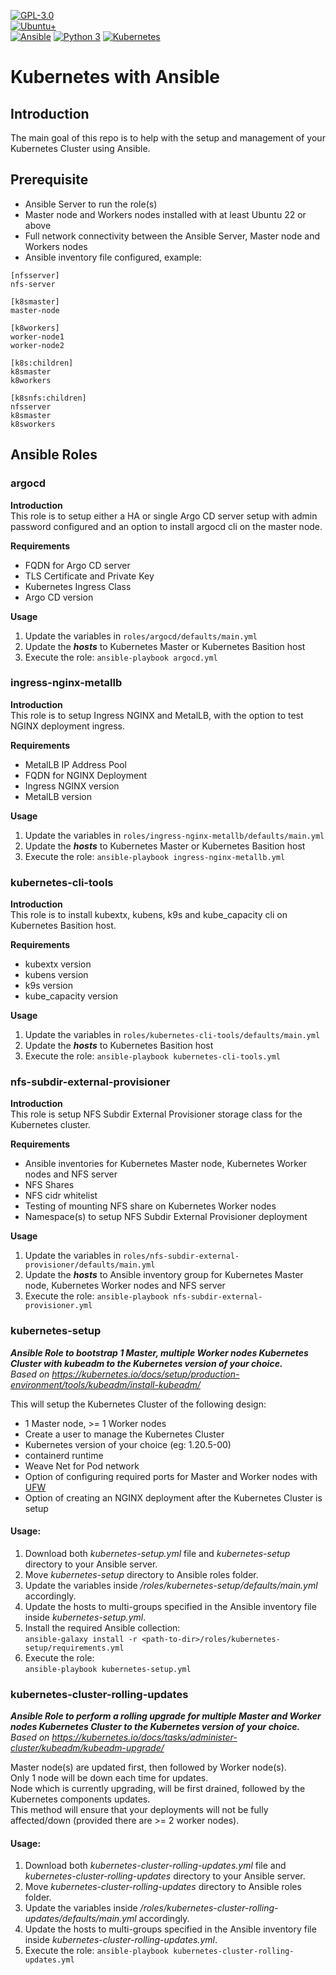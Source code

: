 [![GPL-3.0](https://img.shields.io/badge/license-GPL--3.0-BE0000?style=plastic)](#)  
[![Ubuntu+](https://img.shields.io/badge/Ubuntu-DD4814?style=plastic)](#)  
[![Ansible](https://img.shields.io/badge/Ansible-131211?style=plastic)](#) [![Python 3](https://img.shields.io/badge/Python-3-3673A5?style=plastic)](#)   [![Kubernetes](https://img.shields.io/badge/Kubernetes-326CE5?style=plastic)](#)  
  
# Kubernetes with Ansible
  
## Introduction
The main goal of this repo is to help with the setup and management of your Kubernetes Cluster using Ansible.
  
## Prerequisite
* Ansible Server to run the role(s)
* Master node and Workers nodes installed with at least Ubuntu 22 or above
* Full network connectivity between the Ansible Server, Master node and Workers nodes
* Ansible inventory file configured, example:  
```
[nfsserver]  
nfs-server 
  
[k8smaster]  
master-node  
  
[k8workers]  
worker-node1  
worker-node2  
  
[k8s:children]  
k8smaster  
k8workers
  
[k8snfs:children]  
nfsserver  
k8smaster  
k8sworkers  
```
  
## Ansible Roles
  
### argocd
  
**Introduction**  
This role is to setup either a HA or single Argo CD server setup with admin password configured and an option to install argocd cli on the master node.
  
**Requirements**  
* FQDN for Argo CD server
* TLS Certificate and Private Key
* Kubernetes Ingress Class
* Argo CD version
  
**Usage**  
1. Update the variables in `roles/argocd/defaults/main.yml`
2. Update the ***hosts*** to Kubernetes Master or Kubernetes Basition host
3. Execute the role: `ansible-playbook argocd.yml`

### ingress-nginx-metallb
  
**Introduction**  
This role is to setup Ingress NGINX and MetalLB, with the option to test NGINX deployment ingress.
  
**Requirements**  
* MetalLB IP Address Pool
* FQDN for NGINX Deployment
* Ingress NGINX version
* MetalLB version
  
**Usage**  
1. Update the variables in `roles/ingress-nginx-metallb/defaults/main.yml`
2. Update the ***hosts*** to Kubernetes Master or Kubernetes Basition host
3. Execute the role: `ansible-playbook ingress-nginx-metallb.yml`

### kubernetes-cli-tools
  
**Introduction**  
This role is to install kubextx, kubens, k9s and kube_capacity cli on Kubernetes Basition host. 
  
**Requirements**  
* kubextx version
* kubens version
* k9s version
* kube_capacity version
  
**Usage**  
1. Update the variables in `roles/kubernetes-cli-tools/defaults/main.yml`
2. Update the ***hosts*** to Kubernetes Basition host
3. Execute the role: `ansible-playbook kubernetes-cli-tools.yml`

### nfs-subdir-external-provisioner
  
**Introduction**  
This role is setup NFS Subdir External Provisioner storage class for the Kubernetes cluster.
  
**Requirements**  
* Ansible inventories for Kubernetes Master node, Kubernetes Worker nodes and NFS server
* NFS Shares
* NFS cidr whitelist
* Testing of mounting NFS share on Kubernetes Worker nodes
* Namespace(s) to setup NFS Subdir External Provisioner deployment
  
**Usage**  
1. Update the variables in `roles/nfs-subdir-external-provisioner/defaults/main.yml`
2. Update the ***hosts*** to Ansible inventory group for Kubernetes Master node, Kubernetes Worker nodes and NFS server 
3. Execute the role: `ansible-playbook nfs-subdir-external-provisioner.yml`
  
### kubernetes-setup
***Ansible Role to bootstrap 1 Master, multiple Worker nodes Kubernetes Cluster with kubeadm to the Kubernetes version of your choice.***  
*Based on https://kubernetes.io/docs/setup/production-environment/tools/kubeadm/install-kubeadm/*  
  
This will setup the Kubernetes Cluster of the following design:  
* 1 Master node, >= 1 Worker nodes
* Create a user to manage the Kubernetes Cluster
* Kubernetes version of your choice (eg: 1.20.5-00)
* containerd runtime
* Weave Net for Pod network
* Option of configuring required ports for Master and Worker nodes with [UFW](https://wiki.ubuntu.com/UncomplicatedFirewall)
* Option of creating an NGINX deployment after the Kubernetes Cluster is setup

#### Usage:  
1. Download both *kubernetes-setup.yml* file and *kubernetes-setup* directory to your Ansible server.
2. Move *kubernetes-setup* directory to Ansible roles folder.
3. Update the variables inside *<path-to-dir>/roles/kubernetes-setup/defaults/main.yml* accordingly.
4. Update the hosts to multi-groups specified in the Ansible inventory file inside *kubernetes-setup.yml*.
5. Install the required Ansible collection:  
`ansible-galaxy install -r <path-to-dir>/roles/kubernetes-setup/requirements.yml`
7. Execute the role:  
`ansible-playbook kubernetes-setup.yml`
  
  
### kubernetes-cluster-rolling-updates  
***Ansible Role to perform a rolling upgrade for multiple Master and Worker nodes Kubernetes Cluster to the Kubernetes version of your choice.***  
*Based on https://kubernetes.io/docs/tasks/administer-cluster/kubeadm/kubeadm-upgrade/*  
  
Master node(s) are updated first, then followed by Worker node(s).  
Only 1 node will be down each time for updates.  
Node which is currently upgrading, will be first drained, followed by the Kubernetes components updates.  
This method will ensure that your deployments will not be fully affected/down (provided there are >= 2 worker nodes).  
#### Usage:  
1. Download both *kubernetes-cluster-rolling-updates.yml* file and *kubernetes-cluster-rolling-updates* directory to your Ansible server.
2. Move *kubernetes-cluster-rolling-updates* directory to Ansible roles folder.
3. Update the variables inside *<path-to-dir>/roles/kubernetes-cluster-rolling-updates/defaults/main.yml* accordingly.
4. Update the hosts to multi-groups specified in the Ansible inventory file inside *kubernetes-cluster-rolling-updates.yml*.
5. Execute the role: `ansible-playbook kubernetes-cluster-rolling-updates.yml`
